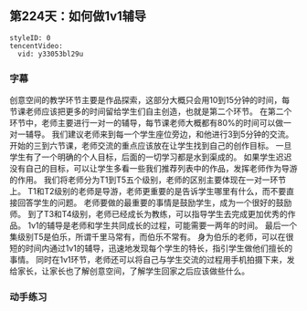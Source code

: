 ## 第224天：如何做1v1辅导



```@TencentVideo
styleID: 0
tencentVideo:
  vid: y33053bl29u

```




### 字幕

创意空间的教学环节主要是作品探索，这部分大概只会用10到15分钟的时间，每节课老师应该把更多的时间留给学生们自主创造，也就是第二个环节。
在第二个环节中，老师主要进行一对一的辅导，每节课老师大概都有80%的时间可以做一对一辅导。
我们建议老师来到每一个学生座位旁边，和他进行3到5分钟的交流。
开始的三到六节课，老师交流的重点应该放在让学生找到自己的创作目标。
一旦学生有了一个明确的个人目标，后面的一切学习都是水到渠成的。
如果学生迟迟没有自己的目标，可以让学生多看一些我们推荐列表中的作品，发挥老师作为导游的作用。
我们将老师分为T1到T5五个级别，老师的区别主要体现在一对一环节上。
T1和T2级别的老师是导游，老师更重要的是告诉学生哪里有什么，而不要直接回答学生的问题。
老师要做的最重要的事情是鼓励学生，成为一个很好的鼓励师。
到了T3和T4级别，老师已经成长为教练，可以指导学生去完成更加优秀的作品。
1v1的辅导是老师和学生共同成长的过程，可能需要一两年的时间。
最后一个集级别T5是伯乐，所谓千里马常有，而伯乐不常有。
身为伯乐的老师，可以在很短的时间内通过1v1的辅导，迅速地发现每个学生的特长，指引学生做他们擅长的事情。
同时在1v1环节，老师还可以将自己与学生交流的过程用手机拍摄下来，发给家长，让家长也了解创意空间，了解学生回家之后应该做些什么。


### 动手练习

